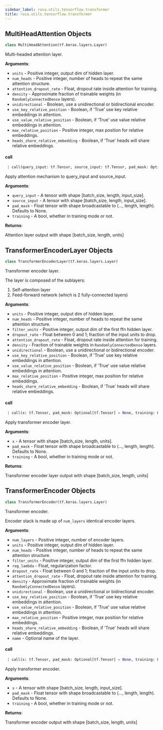 ```yaml
---
sidebar_label: rasa.utils.tensorflow.transformer
title: rasa.utils.tensorflow.transformer
---
```

## MultiHeadAttention Objects

```python
class MultiHeadAttention(tf.keras.layers.Layer)
```

Multi-headed attention layer.

**Arguments**:

- `units` - Positive integer, output dim of hidden layer.
- `num_heads` - Positive integer, number of heads
  to repeat the same attention structure.
- `attention_dropout_rate` - Float, dropout rate inside attention for training.
- `density` - Approximate fraction of trainable weights (in
  `RandomlyConnectedDense` layers).
- `unidirectional` - Boolean, use a unidirectional or bidirectional encoder.
- `use_key_relative_position` - Boolean, if &#x27;True&#x27; use key
  relative embeddings in attention.
- `use_value_relative_position` - Boolean, if &#x27;True&#x27; use value
  relative embeddings in attention.
- `max_relative_position` - Positive integer, max position for relative embeddings.
- `heads_share_relative_embedding` - Boolean, if &#x27;True&#x27;
  heads will share relative embeddings.

#### call

```python
 | call(query_input: tf.Tensor, source_input: tf.Tensor, pad_mask: Optional[tf.Tensor] = None, training: Optional[Union[tf.Tensor, bool]] = None) -> Tuple[tf.Tensor, tf.Tensor]
```

Apply attention mechanism to query_input and source_input.

**Arguments**:

- `query_input` - A tensor with shape [batch_size, length, input_size].
- `source_input` - A tensor with shape [batch_size, length, input_size].
- `pad_mask` - Float tensor with shape broadcastable
  to (..., length, length). Defaults to None.
- `training` - A bool, whether in training mode or not.
  

**Returns**:

  Attention layer output with shape [batch_size, length, units]

## TransformerEncoderLayer Objects

```python
class TransformerEncoderLayer(tf.keras.layers.Layer)
```

Transformer encoder layer.

The layer is composed of the sublayers:
1. Self-attention layer
2. Feed-forward network (which is 2 fully-connected layers)

**Arguments**:

- `units` - Positive integer, output dim of hidden layer.
- `num_heads` - Positive integer, number of heads
  to repeat the same attention structure.
- `filter_units` - Positive integer, output dim of the first ffn hidden layer.
- `dropout_rate` - Float between 0 and 1; fraction of the input units to drop.
- `attention_dropout_rate` - Float, dropout rate inside attention for training.
- `density` - Fraction of trainable weights in `RandomlyConnectedDense` layers.
- `unidirectional` - Boolean, use a unidirectional or bidirectional encoder.
- `use_key_relative_position` - Boolean, if &#x27;True&#x27; use key
  relative embeddings in attention.
- `use_value_relative_position` - Boolean, if &#x27;True&#x27; use value
  relative embeddings in attention.
- `max_relative_position` - Positive integer, max position for relative embeddings.
- `heads_share_relative_embedding` - Boolean, if &#x27;True&#x27;
  heads will share relative embeddings.

#### call

```python
 | call(x: tf.Tensor, pad_mask: Optional[tf.Tensor] = None, training: Optional[Union[tf.Tensor, bool]] = None) -> Tuple[tf.Tensor, tf.Tensor]
```

Apply transformer encoder layer.

**Arguments**:

- `x` - A tensor with shape [batch_size, length, units].
- `pad_mask` - Float tensor with shape broadcastable
  to (..., length, length). Defaults to None.
- `training` - A bool, whether in training mode or not.
  

**Returns**:

  Transformer encoder layer output with shape [batch_size, length, units]

## TransformerEncoder Objects

```python
class TransformerEncoder(tf.keras.layers.Layer)
```

Transformer encoder.

Encoder stack is made up of `num_layers` identical encoder layers.

**Arguments**:

- `num_layers` - Positive integer, number of encoder layers.
- `units` - Positive integer, output dim of hidden layer.
- `num_heads` - Positive integer, number of heads
  to repeat the same attention structure.
- `filter_units` - Positive integer, output dim of the first ffn hidden layer.
- `reg_lambda` - Float, regularization factor.
- `dropout_rate` - Float between 0 and 1; fraction of the input units to drop.
- `attention_dropout_rate` - Float, dropout rate inside attention for training.
- `density` - Approximate fraction of trainable weights (in
  `RandomlyConnectedDense` layers).
- `unidirectional` - Boolean, use a unidirectional or bidirectional encoder.
- `use_key_relative_position` - Boolean, if &#x27;True&#x27; use key
  relative embeddings in attention.
- `use_value_relative_position` - Boolean, if &#x27;True&#x27; use value
  relative embeddings in attention.
- `max_relative_position` - Positive integer, max position for relative embeddings.
- `heads_share_relative_embedding` - Boolean, if &#x27;True&#x27;
  heads will share relative embeddings.
- `name` - Optional name of the layer.

#### call

```python
 | call(x: tf.Tensor, pad_mask: Optional[tf.Tensor] = None, training: Optional[Union[tf.Tensor, bool]] = None) -> Tuple[tf.Tensor, tf.Tensor]
```

Apply transformer encoder.

**Arguments**:

- `x` - A tensor with shape [batch_size, length, input_size].
- `pad_mask` - Float tensor with shape broadcastable
  to (..., length, length). Defaults to None.
- `training` - A bool, whether in training mode or not.
  

**Returns**:

  Transformer encoder output with shape [batch_size, length, units]

